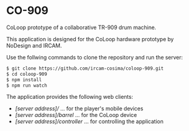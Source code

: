 # CO-909

CoLoop prototype of a collaborative TR-909 drum machine.

This application is designed for the CoLoop hardware prototype by NoDesign and IRCAM.

Use the follwing commands to clone the repository and run the server:
```sh
$ git clone https://github.com/ircam-cosima/coloop-909.git
$ cd coloop-909
$ npm install
$ npm run watch
```

The application provides the following web clients:
- _[server address]/_ ... for the player's mobile devices
- _[server address]/barrel_ ... for the CoLoop device
- _[server address]/controller_ ... for controlling the application
